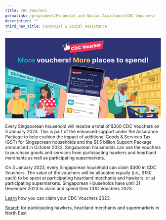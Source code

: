 ```yaml
---
title: CDC Vouchers
permalink: /programmes/Financial-and-Social-Assistance/CDC-Vouchers/
description: ""
third_nav_title: Financial & Social Assistance
---
```

![](/images/CDC%20BANNER.png)

Every Singaporean household will receive a total of $300 CDC Vouchers on 3 January 2023.  This is part of the enhanced support under the Assurance Package to help cushion the impact of additional Goods & Services Tax (GST) for Singaporean households and the $1.5 billion Support Package announced in October 2022.  Singaporean households can use the vouchers to purchase goods and services from participating hawkers and heartland merchants as well as participating supermarkets.
 
On 3 January 2023, every Singaporean household can claim $300 in CDC Vouchers. The value of the vouchers will be allocated equally (i.e., $150 each) to be spent at participating heartland merchants and hawkers, or at participating supermarkets. Singaporean Households have until 31 December 2023 to claim and spend their CDC Vouchers 2023.

[Learn](https://vouchers.cdc.gov.sg/residents/info) how you can claim your CDC Vouchers 2023.

[Search](https://www.gowhere.gov.sg/cdcvouchers) for participating hawkers, heartland merchants and supermarkets in North East